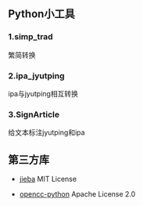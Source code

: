 ## Python小工具

### 1.simp_trad
繁简转换

### 2.ipa_jyutping
ipa与jyutping相互转换

### 3.SignArticle
给文本标注jyutping和ipa


## 第三方库
* [jieba](https://github.com/fxsjy/jieba) MIT License

* [opencc-python](https://github.com/yichen0831/opencc-python) Apache License 2.0
